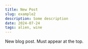 ```yaml
---
title: New Post
slug: example2
description: Some description
date: 2024-07-24
tags: alien, wine
---
```


New blog post. Must appear at the top.
